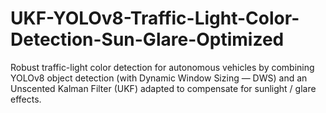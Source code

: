 # UKF-YOLOv8-Traffic-Light-Color-Detection-Sun-Glare-Optimized
Robust traffic-light color detection for autonomous vehicles by combining YOLOv8 object detection (with Dynamic Window Sizing — DWS) and an Unscented Kalman Filter (UKF) adapted to compensate for sunlight / glare effects.
